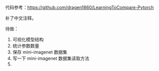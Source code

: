 代码参考：https://github.com/dragen1860/LearningToCompare-Pytorch

补了中文注释。

待做：

1. 可视化模型结构
2. 统计参数数量
3. 保存 mini-imagenet 数据集
4. 写一下 mini-imagenet 数据集读取方法
5. 